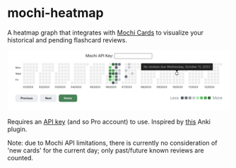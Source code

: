 # mochi-heatmap

A heatmap graph that integrates with [Mochi Cards](https://mochi.cards) to visualize your historical and pending flashcard reviews.

![Demonstration](images/demo.png)

Requires an [API key](https://mochi.cards/docs/api/#authentication) (and so Pro account) to use. Inspired by [this](https://github.com/glutanimate/review-heatmap) Anki plugin.

Note: due to Mochi API limitations, there is currently no consideration of 'new cards' for the current day; only past/future known reviews are counted.